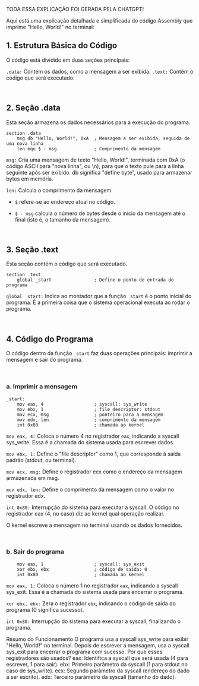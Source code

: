 TODA ESSA EXPLICAÇÃO FOI GERADA PELA CHATGPT!

Aqui está uma explicação detalhada e simplificada do código Assembly que imprime "Hello, World!" no terminal:

<h2>1. Estrutura Básica do Código</h2>
O código está dividido em duas seções principais:

`.data:` Contém os dados, como a mensagem a ser exibida.
`.text:` Contém o código que será executado.

<br/>

<h2>2. Seção .data</h2>

Esta seção armazena os dados necessários para a execução do programa.
```
section .data
    msg db "Hello, World!", 0xA  ; Mensagem a ser exibida, seguida de uma nova linha
    len equ $ - msg              ; Comprimento da mensagem
```

`msg:`
Cria uma mensagem de texto "Hello, World!", terminada com 0xA (o código ASCII para "nova linha", ou \n), para que o texto pule para a linha seguinte após ser exibido.
db significa "define byte", usado para armazenar bytes em memória.

`len:`
Calcula o comprimento da mensagem.

- `$` refere-se ao endereço atual no código.

- `$ - msg` calcula o número de bytes desde o início da mensagem até o final (isto é, o tamanho da mensagem).

<br/>

<h2>3. Seção .text</h2>

Esta seção contém o código que será executado.
```
section .text
    global _start                ; Define o ponto de entrada do programa
```

`global _start:`
Indica ao montador que a função `_start` é o ponto inicial do programa. É a primeira coisa que o sistema operacional executa ao rodar o programa.

<br/>

<h2>4. Código do Programa</h2>

O código dentro da função `_start` faz duas operações principais: imprimir a mensagem e sair do programa.

<br/>

<h3>a. Imprimir a mensagem</h3>

```
_start:
    mov eax, 4                   ; syscall: sys_write
    mov ebx, 1                   ; file descriptor: stdout
    mov ecx, msg                 ; ponteiro para a mensagem
    mov edx, len                 ; comprimento da mensagem
    int 0x80                     ; chamada ao kernel
```

`mov eax, 4:`
Coloca o número 4 no registrador `eax`, indicando a syscall sys_write. Essa é a chamada do sistema usada para escrever dados.

`mov ebx, 1:`
Define o "file descriptor" como 1, que corresponde à saída padrão (stdout, ou terminal).

`mov ecx, msg:`
Define o registrador ecx como o endereço da mensagem armazenada em msg.

`mov edx, len:`
Define o comprimento da mensagem como o valor no registrador edx.

`int 0x80:`
Interrupção do sistema para executar a syscall. O código no registrador eax (4, no caso) diz ao kernel qual operação realizar.

O kernel escreve a mensagem no terminal usando os dados fornecidos.

<br/>

<h3>b. Sair do programa</h3>

```
    mov eax, 1                   ; syscall: sys_exit
    xor ebx, ebx                 ; código de saída: 0
    int 0x80                     ; chamada ao kernel
```

`mov eax, 1:`
Coloca o número 1 no registrador `eax`, indicando a syscall sys_exit. Essa é a chamada do sistema usada para encerrar o programa.

`xor ebx, ebx:`
Zera o registrador `ebx`, indicando o código de saída do programa (0 significa sucesso).

`int 0x80:`
Interrupção do sistema para executar a syscall, finalizando o programa.

Resumo do Funcionamento
O programa usa a syscall sys_write para exibir "Hello, World!" no terminal.
Depois de escrever a mensagem, usa a syscall sys_exit para encerrar o programa com sucesso.
Por que esses registradores são usados?
eax: Identifica a syscall que será usada (4 para escrever, 1 para sair).
ebx: Primeiro parâmetro da syscall (1 para stdout no caso de sys_write).
ecx: Segundo parâmetro da syscall (endereço do dado a ser escrito).
edx: Terceiro parâmetro da syscall (tamanho do dado).